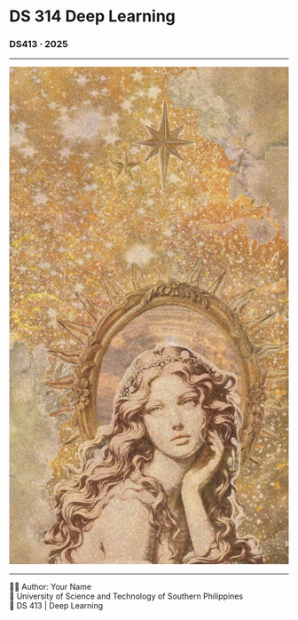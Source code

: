 # DS 314 Deep Learning

<div class="cover-page">

### DS413 · 2025  

---

![cover-image](cover-photo.jpg)

---

👩‍💻 Author: Your Name  
🏫 University of Science and Technology of Southern Philippines  
📅 DS 413 | Deep Learning 

</div>
